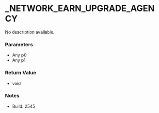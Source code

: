 # _NETWORK_EARN_UPGRADE_AGENCY

No description available.

### Parameters
* Any p0
* Any p1

### Return Value
* void

### Notes
* Build: 2545

